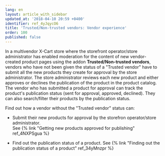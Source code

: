 ```yaml
---
lang: en
layout: article_with_sidebar
updated_at: '2018-04-10 20:59 +0400'
identifier: ref_4yJqycO6
title: 'Trusted/Non-trusted vendors: Vendor experience'
order: 100
published: false
---
```

In a multivendor X-Cart store where the storefront operator/store administrator has enabled moderation for the content of new vendor-created product pages using the addon **Trusted/Non-trusted vendors**, vendors who have not been given the status of a "Trusted vendor" have to submit all the new products they create for approval by the store administrator. The store administrator reviews each new product and either approves or declines the publication of the product in the product catalog. The vendor who has submitted a product for approval can track the product's publication status (sent for approval, approved, declined). They can also search/filter their products by the publication status. 

Find out how a vendor without the "Trusted vendor" status can:

   * Submit their new products for approval by the storefron operator/store administrator.   
     See {% link "Getting new products approved for publishing" ref_4NXPSgua %}
     
   * Find out the publication status of a product.
     See {% link "Finding out the publication status of a product" ref_34yMnzpr %}
   
  